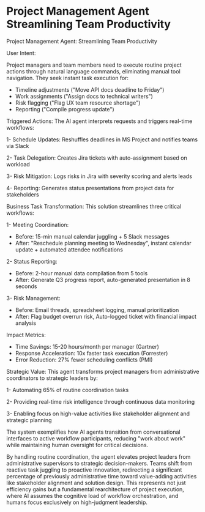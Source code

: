 # Project Management Agent Streamlining Team Productivity


Project Management Agent: Streamlining Team Productivity

User Intent:

Project managers and team members need to execute routine project actions through natural language commands, eliminating manual tool navigation. They seek instant task execution for:
- Timeline adjustments ("Move API docs deadline to Friday")
- Work assignments ("Assign docs to technical writers")
- Risk flagging ("Flag UX team resource shortage")
- Reporting ("Compile progress update")

Triggered Actions:
The AI agent interprets requests and triggers real-time workflows:

1- Schedule Updates: Reshuffles deadlines in MS Project and notifies teams via Slack

2- Task Delegation: Creates Jira tickets with auto-assignment based on workload

3- Risk Mitigation: Logs risks in Jira with severity scoring and alerts leads

4- Reporting: Generates status presentations from project data for stakeholders


Business Task Transformation:
This solution streamlines three critical workflows:

1- Meeting Coordination:
- Before: 15-min manual calendar juggling + 5 Slack messages
- After: "Reschedule planning meeting to Wednesday", instant calendar update + automated attendee notifications

2- Status Reporting:
- Before: 2-hour manual data compilation from 5 tools
- After: Generate Q3 progress report, auto-generated presentation in 8 seconds


3- Risk Management:
- Before: Email threads, spreadsheet logging, manual prioritization
- After: Flag budget overrun risk, Auto-logged ticket with financial impact analysis

Impact Metrics:

- Time Savings: 15-20 hours/month per manager (Gartner)
- Response Acceleration: 10x faster task execution (Forrester)
- Error Reduction: 27% fewer scheduling conflicts (PMI)

Strategic Value:
This agent transforms project managers from administrative coordinators to strategic leaders by:

1- Automating 65% of routine coordination tasks

2- Providing real-time risk intelligence through continuous data monitoring

3- Enabling focus on high-value activities like stakeholder alignment and strategic planning

The system exemplifies how AI agents transition from conversational interfaces to active workflow participants, reducing "work about work" while maintaining human oversight for critical decisions.

By handling routine coordination, the agent elevates project leaders from administrative supervisors to strategic decision-makers. Teams shift from reactive task juggling to proactive innovation, redirecting a significant percentage of previously administrative time toward value-adding activities like stakeholder alignment and solution design. This represents not just efficiency gains but a fundamental rearchitecture of project execution, where AI assumes the cognitive load of workflow orchestration, and humans focus exclusively on high-judgment leadership.
